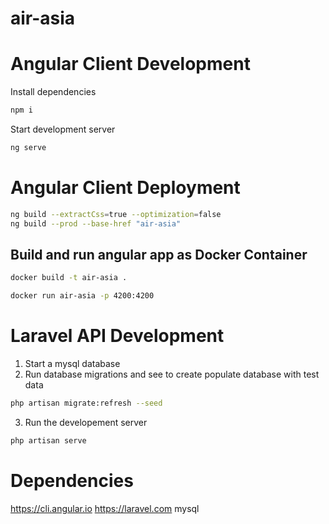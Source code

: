 # air-asia

# Angular Client Development

Install dependencies

```bash
npm i
```

Start development server

```bash
ng serve
```

# Angular Client Deployment

```bash
ng build --extractCss=true --optimization=false
ng build --prod --base-href "air-asia"
```

## Build and run angular app as Docker Container

```bash
docker build -t air-asia .
```

```bash
docker run air-asia -p 4200:4200 
```

# Laravel API Development

1. Start a mysql database
2. Run database migrations and see to create populate database with test data

```bash
php artisan migrate:refresh --seed
```

3. Run the developement server

```bash
php artisan serve
```

# Dependencies

https://cli.angular.io
https://laravel.com
mysql